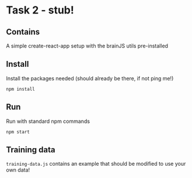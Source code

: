 # Task 2 - stub!

## Contains
A simple create-react-app setup with the brainJS utils pre-installed

## Install
Install the packages needed (should already be there, if not ping me!)
```
npm install
``` 

## Run

Run with standard npm commands

``` 
npm start
```

## Training data
```training-data.js```  contains an example that should be modified to use your own data!
